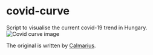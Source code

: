 # covid-curve
Script to visualise the current covid-19 trend in Hungary.
![Covid curve image](https://i.imgur.com/y3WWROt.png)

The original is written by [Calmarius](https://github.com/Calmarius).
